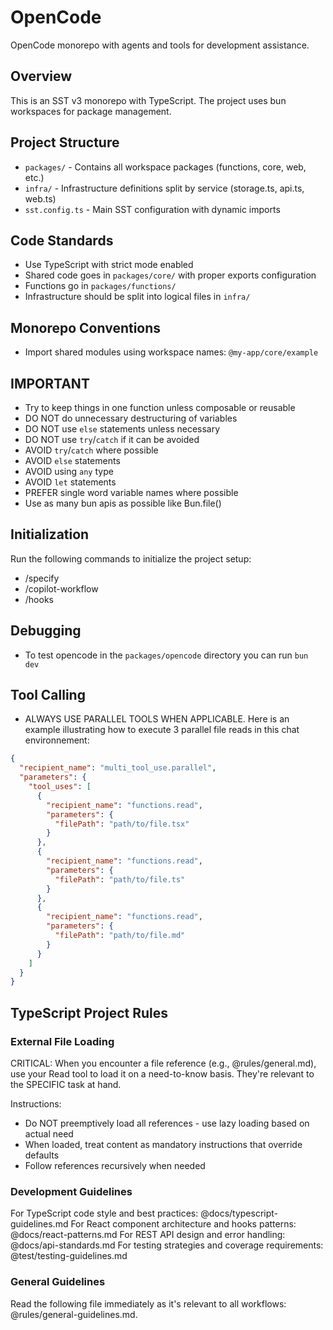 # OpenCode

OpenCode monorepo with agents and tools for development assistance.

## Overview

This is an SST v3 monorepo with TypeScript. The project uses bun workspaces for package management.

## Project Structure

- `packages/` - Contains all workspace packages (functions, core, web, etc.)
- `infra/` - Infrastructure definitions split by service (storage.ts, api.ts, web.ts)
- `sst.config.ts` - Main SST configuration with dynamic imports

## Code Standards

- Use TypeScript with strict mode enabled
- Shared code goes in `packages/core/` with proper exports configuration
- Functions go in `packages/functions/`
- Infrastructure should be split into logical files in `infra/`

## Monorepo Conventions

- Import shared modules using workspace names: `@my-app/core/example`

## IMPORTANT

- Try to keep things in one function unless composable or reusable
- DO NOT do unnecessary destructuring of variables
- DO NOT use `else` statements unless necessary
- DO NOT use `try`/`catch` if it can be avoided
- AVOID `try`/`catch` where possible
- AVOID `else` statements
- AVOID using `any` type
- AVOID `let` statements
- PREFER single word variable names where possible
- Use as many bun apis as possible like Bun.file()

## Initialization

Run the following commands to initialize the project setup:

- /specify
- /copilot-workflow
- /hooks

## Debugging

- To test opencode in the `packages/opencode` directory you can run `bun dev`

## Tool Calling

- ALWAYS USE PARALLEL TOOLS WHEN APPLICABLE. Here is an example illustrating how to execute 3 parallel file reads in this chat environnement:

```json
{
  "recipient_name": "multi_tool_use.parallel",
  "parameters": {
    "tool_uses": [
      {
        "recipient_name": "functions.read",
        "parameters": {
          "filePath": "path/to/file.tsx"
        }
      },
      {
        "recipient_name": "functions.read",
        "parameters": {
          "filePath": "path/to/file.ts"
        }
      },
      {
        "recipient_name": "functions.read",
        "parameters": {
          "filePath": "path/to/file.md"
        }
      }
    ]
  }
}
```

## TypeScript Project Rules

### External File Loading

CRITICAL: When you encounter a file reference (e.g., @rules/general.md), use your Read tool to load it on a need-to-know basis. They're relevant to the SPECIFIC task at hand.

Instructions:

- Do NOT preemptively load all references - use lazy loading based on actual need
- When loaded, treat content as mandatory instructions that override defaults
- Follow references recursively when needed

### Development Guidelines

For TypeScript code style and best practices: @docs/typescript-guidelines.md
For React component architecture and hooks patterns: @docs/react-patterns.md
For REST API design and error handling: @docs/api-standards.md
For testing strategies and coverage requirements: @test/testing-guidelines.md

### General Guidelines

Read the following file immediately as it's relevant to all workflows: @rules/general-guidelines.md.
